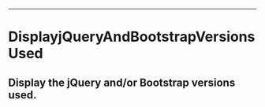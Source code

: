 
-------------------------------------------------------------------------
# DisplayjQueryAndBootstrapVersionsUsed
## Display the jQuery and/or Bootstrap versions used.
